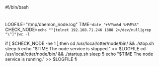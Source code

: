 #!/bin/bash
#
LOGFILE="/tmp/daemon_node.log"
TIME=`date "+%Y%m%d %H%M%S"`
CHECK_NODE=`echo ""|telnet 192.168.71.246 1888 2>/dev/null|grep "\^]"|wc -l`

if [ $CHECK_NODE -ne 1 ];then
    cd /usr/local/otter/node/bin/ && ./stop.sh
    sleep 5
    echo "$TIME The node service is stopped." >> $LOGFILE
    cd /usr/local/otter/node/bin/ && ./startup.sh
    sleep 5
    echo "$TIME The node service is running." >> $LOGFILE
fi




